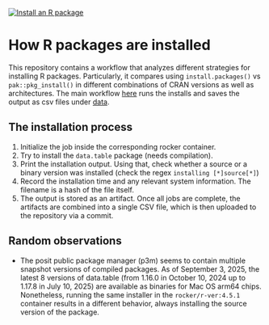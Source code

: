 
[![Install an R package](https://github.com/gvegayon/r-pkg-installs/actions/workflows/install_an_r_package.yaml/badge.svg)](https://github.com/gvegayon/r-pkg-installs/actions/workflows/install_an_r_package.yaml)

# How R packages are installed

This repository contains a workflow that analyzes different strategies for installing R packages. Particularly, it compares using `install.packages()` vs `pak::pkg_install()` in different combinations of CRAN versions as well as architectures. The main workflow [here](./.github/workflows/install_an_r_package.yaml) runs the installs and saves the output as csv files under [data](./data).

## The installation process

1. Initialize the job inside the corresponding rocker container.
2. Try to install the `data.table` package (needs compilation).
3. Print the installation output. Using that, check whether a source or a binary version was installed (check the regex `installing [*]source[*]`)
4. Record the installation time and any relevant system information. The filename is a hash of the file itself.
5. The output is stored as an artifact. Once all jobs are complete, the artifacts are combined into a single CSV file, which is then uploaded to the repository via a commit.

## Random observations

- The posit public package manager (p3m) seems to contain multiple snapshot versions of compiled packages. As of September 3, 2025, the latest 8 versions of data.table (from 1.16.0 in October 10, 2024 up to 1.17.8 in July 10, 2025) are available as binaries for Mac OS arm64 chips. Nonetheless, running the same installer in the `rocker/r-ver:4.5.1` container results in a different behavior, always installing the source version of the package.